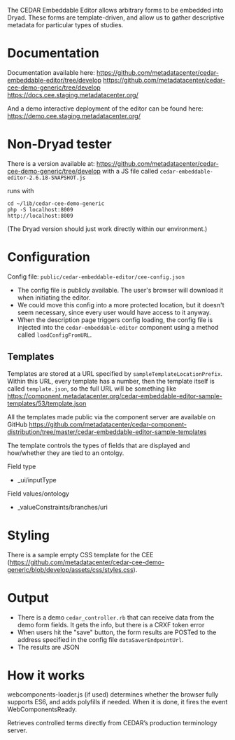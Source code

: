 
The CEDAR Embeddable Editor allows arbitrary forms to be embedded into
Dryad. These forms are template-driven, and allow us to gather descriptive
metadata for particular types of studies.

Documentation
=============

Documentation available here:
https://github.com/metadatacenter/cedar-embeddable-editor/tree/develop
https://github.com/metadatacenter/cedar-cee-demo-generic/tree/develop
https://docs.cee.staging.metadatacenter.org/

And a demo interactive deployment of the editor can be found here:
https://demo.cee.staging.metadatacenter.org/


Non-Dryad tester
==================

There is a version available at:
https://github.com/metadatacenter/cedar-cee-demo-generic/tree/develop
with a JS file called `cedar-embeddable-editor-2.6.18-SNAPSHOT.js`

runs with
```
cd ~/lib/cedar-cee-demo-generic
php -S localhost:8009
http://localhost:8009
```
(The Dryad version should just work directly within our environment.)


Configuration
==============

Config file: `public/cedar-embeddable-editor/cee-config.json`

- The config file is publicly available. The user's browser will
  download it when initiating the editor.
- We could move this config into a more protected location, but it doesn't seem
  necessary, since every user would have access to it anyway.
- When the description page triggers config loading, the config file is injected into the
  `cedar-embeddable-editor` component using a method called `loadConfigFromURL`.


Templates
---------

Templates are stored at a URL specified by
`sampleTemplateLocationPrefix`. Within this URL, every template has a number,
then the template itself is called `template.json`, so the full URL will be
something like
https://component.metadatacenter.org/cedar-embeddable-editor-sample-templates/53/template.json

All the templates made public via the component server are available on GitHub
https://github.com/metadatacenter/cedar-component-distribution/tree/master/cedar-embeddable-editor-sample-templates

The template controls the types of fields that are displayed and how/whether
they are tied to an ontolgy.

Field type
- _ui/inputType

Field values/ontology
- _valueConstraints/branches/uri


Styling
=======

There is a sample empty CSS template for the CEE
(https://github.com/metadatacenter/cedar-cee-demo-generic/blob/develop/assets/css/styles.css).


Output
=======

- There is a demo `cedar_controller.rb` that can receive data from the demo form
fields. It gets the info, but there is a CRXF token error
- When users hit the "save" button, the form results are POSTed to the address
specified in the config file `dataSaverEndpointUrl`.
- The results are JSON


How it works
==============

webcomponents-loader.js (if used) determines whether the browser fully supports
ES6, and adds polyfills if needed. When it is done, it fires the event
WebComponentsReady.

Retrieves controlled terms directly from CEDAR’s production terminology
server. 
